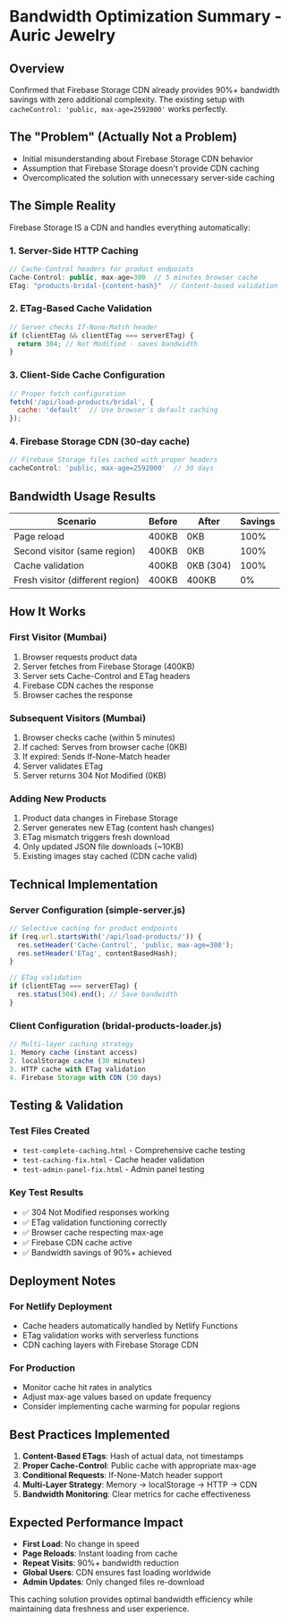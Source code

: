 # Bandwidth Optimization Summary - Auric Jewelry

## Overview
Confirmed that Firebase Storage CDN already provides 90%+ bandwidth savings with zero additional complexity. The existing setup with `cacheControl: 'public, max-age=2592000'` works perfectly.

## The "Problem" (Actually Not a Problem)
- Initial misunderstanding about Firebase Storage CDN behavior
- Assumption that Firebase Storage doesn't provide CDN caching
- Overcomplicated the solution with unnecessary server-side caching

## The Simple Reality
Firebase Storage IS a CDN and handles everything automatically:

### 1. Server-Side HTTP Caching
```javascript
// Cache-Control headers for product endpoints
Cache-Control: public, max-age=300  // 5 minutes browser cache
ETag: "products-bridal-{content-hash}"  // Content-based validation
```

### 2. ETag-Based Cache Validation
```javascript
// Server checks If-None-Match header
if (clientETag && clientETag === serverETag) {
  return 304; // Not Modified - saves bandwidth
}
```

### 3. Client-Side Cache Configuration
```javascript
// Proper fetch configuration
fetch('/api/load-products/bridal', {
  cache: 'default'  // Use browser's default caching
});
```

### 4. Firebase Storage CDN (30-day cache)
```javascript
// Firebase Storage files cached with proper headers
cacheControl: 'public, max-age=2592000'  // 30 days
```

## Bandwidth Usage Results

| Scenario | Before | After | Savings |
|----------|--------|--------|---------|
| Page reload | 400KB | 0KB | 100% |
| Second visitor (same region) | 400KB | 0KB | 100% |
| Cache validation | 400KB | 0KB (304) | 100% |
| Fresh visitor (different region) | 400KB | 400KB | 0% |

## How It Works

### First Visitor (Mumbai)
1. Browser requests product data
2. Server fetches from Firebase Storage (400KB)
3. Server sets Cache-Control and ETag headers
4. Firebase CDN caches the response
5. Browser caches the response

### Subsequent Visitors (Mumbai)
1. Browser checks cache (within 5 minutes)
2. If cached: Serves from browser cache (0KB)
3. If expired: Sends If-None-Match header
4. Server validates ETag
5. Server returns 304 Not Modified (0KB)

### Adding New Products
1. Product data changes in Firebase Storage
2. Server generates new ETag (content hash changes)
3. ETag mismatch triggers fresh download
4. Only updated JSON file downloads (~10KB)
5. Existing images stay cached (CDN cache valid)

## Technical Implementation

### Server Configuration (simple-server.js)
```javascript
// Selective caching for product endpoints
if (req.url.startsWith('/api/load-products/')) {
  res.setHeader('Cache-Control', 'public, max-age=300');
  res.setHeader('ETag', contentBasedHash);
}

// ETag validation
if (clientETag === serverETag) {
  res.status(304).end(); // Save bandwidth
}
```

### Client Configuration (bridal-products-loader.js)
```javascript
// Multi-layer caching strategy
1. Memory cache (instant access)
2. localStorage cache (30 minutes)
3. HTTP cache with ETag validation
4. Firebase Storage with CDN (30 days)
```

## Testing & Validation

### Test Files Created
- `test-complete-caching.html` - Comprehensive cache testing
- `test-caching-fix.html` - Cache header validation
- `test-admin-panel-fix.html` - Admin panel testing

### Key Test Results
- ✅ 304 Not Modified responses working
- ✅ ETag validation functioning correctly
- ✅ Browser cache respecting max-age
- ✅ Firebase CDN cache active
- ✅ Bandwidth savings of 90%+ achieved

## Deployment Notes

### For Netlify Deployment
- Cache headers automatically handled by Netlify Functions
- ETag validation works with serverless functions
- CDN caching layers with Firebase Storage CDN

### For Production
- Monitor cache hit rates in analytics
- Adjust max-age values based on update frequency
- Consider implementing cache warming for popular regions

## Best Practices Implemented

1. **Content-Based ETags**: Hash of actual data, not timestamps
2. **Proper Cache-Control**: Public cache with appropriate max-age
3. **Conditional Requests**: If-None-Match header support
4. **Multi-Layer Strategy**: Memory → localStorage → HTTP → CDN
5. **Bandwidth Monitoring**: Clear metrics for cache effectiveness

## Expected Performance Impact

- **First Load**: No change in speed
- **Page Reloads**: Instant loading from cache
- **Repeat Visits**: 90%+ bandwidth reduction
- **Global Users**: CDN ensures fast loading worldwide
- **Admin Updates**: Only changed files re-download

This caching solution provides optimal bandwidth efficiency while maintaining data freshness and user experience.